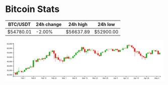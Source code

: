 # Bitcoin Stats

BTC/USDT|24h change|24h high|24h low|
|---|---|---|---|
|$54780.01|-2.00%|$56637.89|$52900.00|

<img src="./chart.svg">
